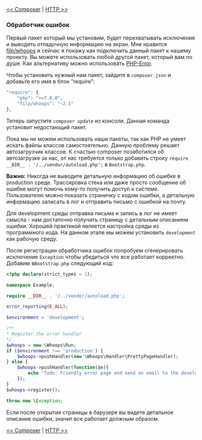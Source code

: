 [<< Composer](02-composer.md) | [HTTP >>](04-http.md)

### Обработчик ошибок

Первый пакет который мы установим, будет перехватывать исключения и выводить отладочную информацию на экран. Мне нравится [filp/whoops](https://github.com/filp/whoops) и сейчас я покажу как подключить данный пакет к нашему проекту. Вы можете использовать любой другой пакет, который вам по душе. Как альтернативу можно использовать [PHP-Error](https://github.com/JosephLenton/PHP-Error).

Чтобы установить нужный нам пакет, зайдите в `composer.json` и добавьте его имя в блок "require":

```php
"require": {
    "php": ">=7.0.0",
    "filp/whoops": "~2.1"
},
```
Теперь запустите `composer update` из консоли. Данная команда установит недостающий пакет.

Пока мы не можем использовать наши пакеты, так как PHP не умеет искать файлы классов самостоятельно. Данную проблему решает автозагрузчик классов. К счастью composer позаботился об автозагрузке за нас, от нас требуется только добавить строку `require __DIR__ . '/../vendor/autoload.php';` в `Bootstrap.php`.

**Важно:** Никогда не выводите детальную информацию об ошибке в production среде. Трассировка стека или даже просто сообщение об ошибке могут помочь кому-то получить доступ к системе. Пользователю можно показать страничку с кодом ошибки, а детальную информацию записать в лог и отправить письмо с ошибкой на почту.

Для development среды отправка письма и запись в лог не имеет смысла - нам достаточно получить страницу с детальным описанием ошибки. Хорошей практикой является настройка среды из программного кода. На данном этапе мы можем установить `development` как рабочую среду.

После регистрации обработчика ошибок попробуем сгенерировать исключение `Exception` чтобы убедиться что все работает корректно. Добавим в`Bootstrap.php` следующий код:

```php
<?php declare(strict_types = 1);

namespace Example;

require __DIR__ . '/../vendor/autoload.php';

error_reporting(E_ALL);

$environment = 'development';

/**
* Register the error handler
*/
$whoops = new \Whoops\Run;
if ($environment !== 'production') {
    $whoops->pushHandler(new \Whoops\Handler\PrettyPageHandler);
} else {
    $whoops->pushHandler(function($e){
        echo 'Todo: Friendly error page and send an email to the developer';
    });
}
$whoops->register();

throw new \Exception;

```
Если после открытия страницы в барузере вы видете детальное описание ошибки, значит все работает должным образом.

[<< Composer](02-composer.md) | [HTTP >>](04-http.md)
